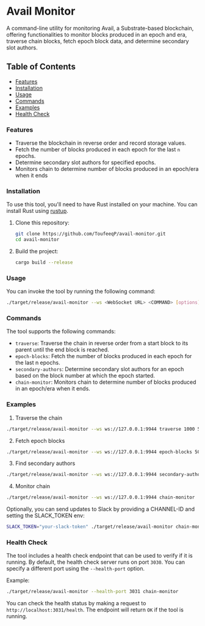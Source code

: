 # Avail Monitor

A command-line utility for monitoring Avail, a Substrate-based blockchain, offering functionalities to monitor blocks produced in an epoch and era, traverse chain blocks, fetch epoch block data, and determine secondary slot authors.

## Table of Contents
- [Features](#features)
- [Installation](#installation)
- [Usage](#usage)
- [Commands](#commands)
- [Examples](#examples)
- [Health Check](#health-check)

### Features
- Traverse the blockchain in reverse order and record storage values.
- Fetch the number of blocks produced in each epoch for the last `n` epochs.
- Determine secondary slot authors for specified epochs.
- Monitors chain to determine number of blocks produced in an epoch/era when it ends

### Installation
To use this tool, you'll need to have Rust installed on your machine. You can install Rust using [rustup](https://rustup.rs/).

1. Clone this repository:
   ```bash
   git clone https://github.com/ToufeeqP/avail-monitor.git
   cd avail-monitor
   ```

2. Build the project:

    ```bash
    cargo build --release
    ```

### Usage

You can invoke the tool by running the following command:

```bash
./target/release/avail-monitor --ws <WebSocket URL> <COMMAND> [options]
```

### Commands

The tool supports the following commands:
- `traverse`: Traverse the chain in reverse order from a start block to its parent until the end block is reached.
- `epoch-blocks`: Fetch the number of blocks produced in each epoch for the last n epochs.
- `secondary-authors`: Determine secondary slot authors for an epoch based on the block number at which the epoch started.
- `chain-monitor`: Monitors chain to determine number of blocks produced in an epoch/era when it ends.

### Examples

1. Traverse the chain

```bash
./target/release/avail-monitor --ws ws://127.0.0.1:9944 traverse 1000 500
```

2. Fetch epoch blocks

```bash
./target/release/avail-monitor --ws ws://127.0.0.1:9944 epoch-blocks 50
```

3. Find secondary authors

```bash
./target/release/avail-monitor --ws ws://127.0.0.1:9944 secondary-authors 100
```

4. Monitor chain

```bash
./target/release/avail-monitor --ws ws://127.0.0.1:9944 chain-monitor
```

Optionally, you can send updates to Slack by providing a CHANNEL-ID and setting the SLACK_TOKEN env:

```bash
SLACK_TOKEN="your-slack-token" ./target/release/avail-monitor chain-monitor --channel-id <CHANNEL-ID>
```

### Health Check

The tool includes a health check endpoint that can be used to verify if it is running. By default, the health check server runs on port `3030`. You can specify a different port using the `--health-port` option.

Example:

```bash
./target/release/avail-monitor --health-port 3031 chain-monitor
```

You can check the health status by making a request to `http://localhost:3031/health`. The endpoint will return `OK` if the tool is running.
